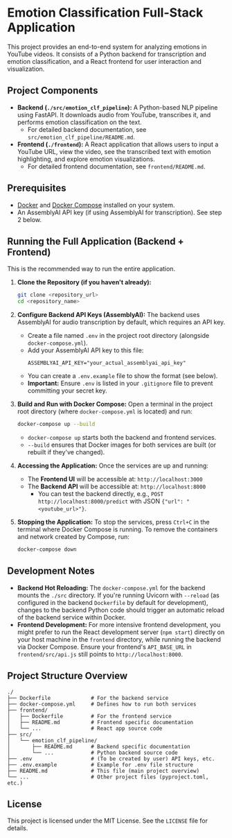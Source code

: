 # Emotion Classification Full-Stack Application

This project provides an end-to-end system for analyzing emotions in YouTube videos. It consists of a Python backend for transcription and emotion classification, and a React frontend for user interaction and visualization.

## Project Components

- **Backend (`./src/emotion_clf_pipeline`):** A Python-based NLP pipeline using FastAPI. It downloads audio from YouTube, transcribes it, and performs emotion classification on the text.
  - For detailed backend documentation, see `src/emotion_clf_pipeline/README.md`.
- **Frontend (`./frontend`):** A React application that allows users to input a YouTube URL, view the video, see the transcribed text with emotion highlighting, and explore emotion visualizations.
  - For detailed frontend documentation, see `frontend/README.md`.

## Prerequisites

- [Docker](https://www.docker.com/products/docker-desktop/) and [Docker Compose](https://docs.docker.com/compose/install/) installed on your system.
- An AssemblyAI API key (if using AssemblyAI for transcription). See step 2 below.

## Running the Full Application (Backend + Frontend)

This is the recommended way to run the entire application.

1.  **Clone the Repository (if you haven't already):**
    ```bash
    git clone <repository_url>
    cd <repository_name>
    ```

2.  **Configure Backend API Keys (AssemblyAI):**
    The backend uses AssemblyAI for audio transcription by default, which requires an API key.
    *   Create a file named `.env` in the project root directory (alongside `docker-compose.yml`).
    *   Add your AssemblyAI API key to this file:
        ```env
        ASSEMBLYAI_API_KEY="your_actual_assemblyai_api_key"
        ```
    *   You can create a `.env.example` file to show the format (see below).
    *   **Important:** Ensure `.env` is listed in your `.gitignore` file to prevent committing your secret key.

3.  **Build and Run with Docker Compose:**
    Open a terminal in the project root directory (where `docker-compose.yml` is located) and run:
    ```bash
    docker-compose up --build
    ```
    *   `docker-compose up` starts both the backend and frontend services.
    *   `--build` ensures that Docker images for both services are built (or rebuilt if they've changed).

4.  **Accessing the Application:**
    Once the services are up and running:
    *   The **Frontend UI** will be accessible at: `http://localhost:3000`
    *   The **Backend API** will be accessible at: `http://localhost:8000`
        *   You can test the backend directly, e.g., `POST http://localhost:8000/predict` with JSON `{"url": "<youtube_url>"}`.

5.  **Stopping the Application:**
    To stop the services, press `Ctrl+C` in the terminal where Docker Compose is running. To remove the containers and network created by Compose, run:
    ```bash
    docker-compose down
    ```

## Development Notes

- **Backend Hot Reloading:** The `docker-compose.yml` for the backend mounts the `./src` directory. If you're running Uvicorn with `--reload` (as configured in the backend `Dockerfile` by default for development), changes to the backend Python code should trigger an automatic reload of the backend service within Docker.
- **Frontend Development:** For more intensive frontend development, you might prefer to run the React development server (`npm start`) directly on your host machine in the `frontend` directory, while running the backend via Docker Compose. Ensure your frontend's `API_BASE_URL` in `frontend/src/api.js` still points to `http://localhost:8000`.

## Project Structure Overview

```
./
├── Dockerfile             # For the backend service
├── docker-compose.yml     # Defines how to run both services
├── frontend/
│   ├── Dockerfile         # For the frontend service
│   ├── README.md          # Frontend specific documentation
│   └── ...                # React app source code
├── src/
│   └── emotion_clf_pipeline/
│       ├── README.md      # Backend specific documentation
│       └── ...            # Python backend source code
├── .env                   # (To be created by user) API keys, etc.
├── .env.example           # Example for .env file structure
├── README.md              # This file (main project overview)
└── ...                    # Other project files (pyproject.toml, etc.)
```

## License

This project is licensed under the MIT License. See the `LICENSE` file for details.
